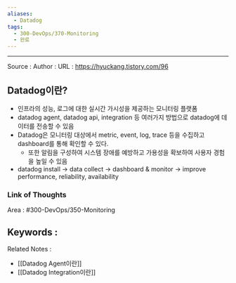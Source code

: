 ```yaml
---
aliases:
  - Datadog
tags:
  - 300-DevOps/370-Monitoring
  - 완료
---
```



---


Source :
Author : 
URL : https://hyuckang.tistory.com/96


## Datadog이란?
- 인프라의 성능, 로그에 대한 실시간 가시성을 제공하는 모니터링 플랫폼
- datadog agent, datadog api, integration 등 여러가지 방법으로 datadog에 데이터를 전송할 수 있음
- Datadog은 모니터링 대상에서 metric, event, log, trace 등을 수집하고 dashboard를 통해 확인할 수 있다.
	- 또한 알림을 구성하여 시스템 장애를 예방하고 가용성을 확보하여 사용자 경험을 높일 수 있음
- datadog install -> data collect -> dashboard & monitor -> improve performance, reliability, availability

### Link of Thoughts
Area : #300-DevOps/350-Monitoring 

Keywords :
- 

Related Notes : 
- [[Datadog Agent이란]]
- [[Datadog Integration이란]]